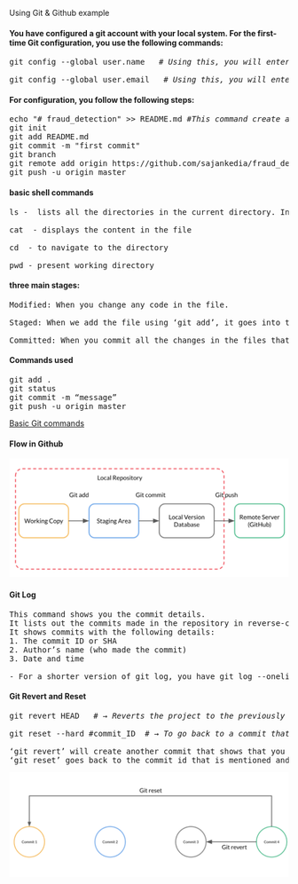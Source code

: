 Using Git & Github example

#### You have configured a git account with your local system. For the first-time Git configuration, you use the following commands:
<pre>
git config --global user.name <yourusername>  <i># Using this, you will enter your GitHub username</i>

git config --global user.email <youremail@example.com>  <i># Using this, you will enter your GitHub username</i>
</pre>

#### For configuration, you follow the following steps:
<pre>
echo "# fraud_detection" >> README.md <i>#This command create a readme file and adds # fraud detection as contents in the file.</i>
git init
git add README.md
git commit -m "first commit"
git branch
git remote add origin https://github.com/sajankedia/fraud_detection.git
git push -u origin master
</pre>

#### basic shell commands
<pre>
ls -  lists all the directories in the current directory. In windows, dir is used instead of ls

cat <filename> - displays the content in the file

cd <directory name> - to navigate to the directory

pwd - present working directory
</pre>

#### three main stages:

<pre>
Modified: When you change any code in the file.

Staged: When we add the file using ‘git add’, it goes into the staging area.

Committed: When you commit all the changes in the files that were in the staging area. 
</pre>

#### Commands used

<pre>
git add .
git status
git commit -m “message”
git push -u origin master
</pre>

[Basic Git commands](https://confluence.atlassian.com/bitbucketserver/basic-git-commands-776639767.html)

#### Flow in Github

![Flow in Github](https://github.com/scpowar/Fraud-Detection/blob/master/flow_in_github.png?raw=true)

#### Git Log

<pre>
This command shows you the commit details. 
It lists out the commits made in the repository in reverse-chronological order, that is, the most recent commits show up first. 
It shows commits with the following details:
1. The commit ID or SHA
2. Author’s name (who made the commit)
3. Date and time

- For a shorter version of git log, you have git log --oneline
</pre>

#### Git Revert and Reset

<pre>
git revert HEAD   <i># → Reverts the project to the previously committed version </i>

git reset --hard #commit_ID  <i># → To go back to a commit that was 3-4 commits back</i>

‘git revert’ will create another commit that shows that you are reverting back to the previous commit. 
‘git reset’ goes back to the commit id that is mentioned and all the commits after that are erased.
</pre>

![Git Revert and Reset](https://github.com/scpowar/Fraud-Detection/blob/master/git-revert-reset.png?raw=true)
